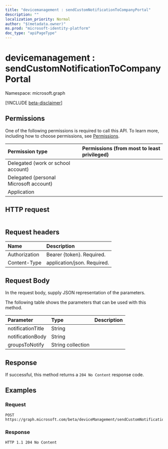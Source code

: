 ```yaml
---
title: "devicemanagement : sendCustomNotificationToCompanyPortal"
description: ""
localization_priority: Normal
author: "$(metadata.owner)"
ms.prod: "microsoft-identity-platform"
doc_type: "apiPageType"
---
```


# devicemanagement : sendCustomNotificationToCompanyPortal

Namespace: microsoft.graph

[!INCLUDE [beta-disclaimer](../../includes/beta-disclaimer.md)]

## Permissions

One of the following permissions is required to call this API. To learn more, including how to choose permissions, see [Permissions](/graph/permissions-reference).

| Permission type                        | Permissions (from most to least privileged) |
| :------------------------------------- | :------------------------------------------ |
| Delegated (work or school account)     |                                             |
| Delegated (personal Microsoft account) |                                             |
| Application                            |                                             |

## HTTP request

<!-- {
  "blockType": "ignored"
}
-->

```http

```

## Request headers

| Name          | Description                 |
| :------------ | :-------------------------- |
| Authorization | Bearer {token}. Required.   |
| Content-Type  | application/json. Required. |

## Request Body

In the request body, supply JSON representation of the parameters.

<!-- Actions and Functions -->

The following table shows the parameters that can be used with this method.

| Parameter         | Type              | Description |
| :---------------- | :---------------- | :---------- |
| notificationTitle | String            |             |
| notificationBody  | String            |             |
| groupsToNotify    | String collection |             |

<!-- CRUD Methods -->

## Response

If successful, this method returns a `204 No Content` response code.

## Examples

### Request

<!-- {
  "blockType": "request",
  "name": "devicemanagement_sendcustomnotificationtocompanyportal"
}
-->

```http
POST https://graph.microsoft.com/beta/deviceManagement/sendCustomNotificationToCompanyPortal

```

### Response

<!-- {
  "blockType": "response",
  "truncated": true,
  "@odata.type": "$(this.ReturnTypeFullName)"
}
-->

```http
HTTP 1.1 204 No Content

```
